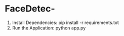 # FaceDetec-
1. Install Dependencies:
pip install -r requirements.txt
2. Run the Application:
python app.py

